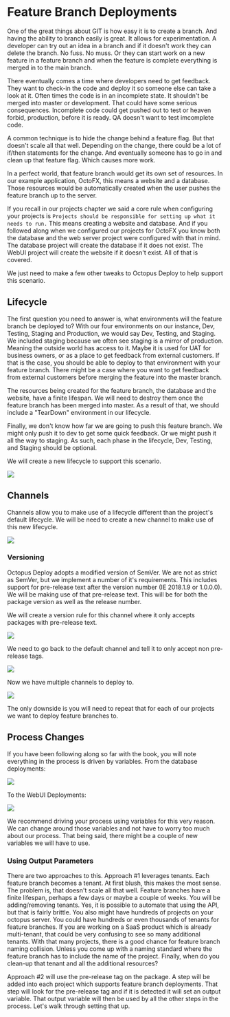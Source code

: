 # Feature Branch Deployments

One of the great things about GIT is how easy it is to create a branch.  And having the ability to branch easily is great.  It allows for experimentation.  A developer can try out an idea in a branch and if it doesn't work they can delete the branch.  No fuss.  No muss.  Or they can start work on a new feature in a feature branch and when the feature is complete everything is merged in to the main branch.  

There eventually comes a time where developers need to get feedback.  They want to check-in the code and deploy it so someone else can take a look at it.  Often times the code is in an incomplete state.  It shouldn't be merged into master or development.  That could have some serious consequences.  Incomplete code could get pushed out to test or heaven forbid, production, before it is ready.  QA doesn't want to test imcomplete code.  

A common technique is to hide the change behind a feature flag.  But that doesn't scale all that well.  Depending on the change, there could be a lot of if/then statements for the change.  And eventually someone has to go in and clean up that feature flag.  Which causes more work.

In a perfect world, that feature branch would get its own set of resources.  In our example application, OctoFX, this means a website and a database.  Those resources would be automatically created when the user pushes the feature branch up to the server.  

If you recall in our projects chapter we said a core rule when configuring your projects is `Projects should be responsible for setting up what it needs to run.`  This means creating a website and database.  And if you followed along when we configured our projects for OctoFX you know both the database and the web server project were configured with that in mind.  The database project will create the database if it does not exist.  The WebUI project will create the website if it doesn't exist.  All of that is covered.  

We just need to make a few other tweaks to Octopus Deploy to help support this scenario.

## Lifecycle

The first question you need to answer is, what environments will the feature branch be deployed to?  With our four environments on our instance, Dev, Testing, Staging and Production, we would say Dev, Testing, and Staging.  We included staging because we often see staging is a mirror of production.  Meaning the outside world has access to it.  Maybe it is used for UAT for business owners, or as a place to get feedback from external customers.  If that is the case, you should be able to deploy to that environment with your feature branch.  There might be a case where you want to get feedback from external customers before merging the feature into the master branch.

The resources being created for the feature branch, the database and the website, have a finite lifespan.  We will need to destroy them once the feature branch has been merged into master.  As a result of that, we should include a "TearDown" environment in our lifecycle.

Finally, we don't know how far we are going to push this feature branch.  We might only push it to dev to get some quick feedback.  Or we might push it all the way to staging.  As such, each phase in the lifecycle, Dev, Testing, and Staging should be optional.  

We will create a new lifecycle to support this scenario.  

![](images/featurebranches-lifecycle.png)

## Channels

Channels allow you to make use of a lifecycle different than the project's default lifecycle.  We will be need to create a new channel to make use of this new lifecycle.

![](images/featurebranches-newchannel.png)

### Versioning

Octopus Deploy adopts a modified version of SemVer.  We are not as strict as SemVer, but we implement a number of it's requirements.  This includes support for pre-release text after the version number (IE 2018.1.9 or 1.0.0.0).  We will be making use of that pre-release text.  This will be for both the package version as well as the release number.  

We will create a version rule for this channel where it only accepts packages with pre-release text.

![](images/featurebranches-versionrules.png)

We need to go back to the default channel and tell it to only accept non pre-release tags.

![](images/featurebranches-defaultchannelrule.png)

Now we have multiple channels to deploy to.

![](images/featurebranches-multiplechannels.png)

The only downside is you will need to repeat that for each of our projects we want to deploy feature branches to.

## Process Changes

If you have been following along so far with the book, you will note everything in the process is driven by variables.  From the database deployments:

![](images/featurebranches-databasedeployments.png)

To the WebUI Deployments:

![](images/featurebranches-webuideployments.png)

We recommend driving your process using variables for this very reason.  We can change around those variables and not have to worry too much about our process.  That being said, there might be a couple of new variables we will have to use.  

### Using Output Parameters

There are two approaches to this.  Approach #1 leverages tenants.  Each feature branch becomes a tenant.  At first blush, this makes the most sense.  The problem is, that doesn't scale all that well.  Feature branches have a finite lifespan, perhaps a few days or maybe a couple of weeks.  You will be adding/removing tenants.  Yes, it is possible to automate that using the API, but that is fairly brittle.  You also might have hundreds of projects on your octopus server.  You could have hundreds or even thousands of tenants for feature branches.  If you are working on a SaaS product which is already multi-tenant, that could be very confusing to see so many additional tenants.  With that many projects, there is a good chance for feature branch naming collision.  Unless you come up with a naming standard where the feature branch has to include the name of the project.  Finally, when do you clean-up that tenant and all the additional resources?  

Approach #2 will use the pre-release tag on the package.  A step will be added into each project which supports feature branch deployments.  That step will look for the pre-release tag and if it is detected it will set an output variable.  That output variable will then be used by all the other steps in the process.  Let's walk through setting that up.

